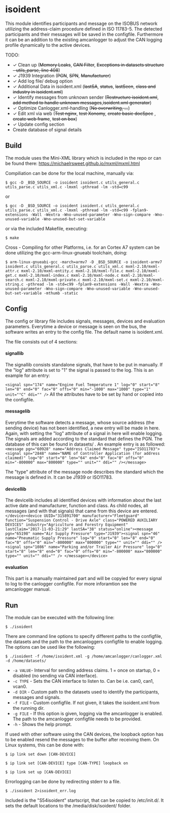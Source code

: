 # isoident
This module identifies participants and message on the ISOBUS network utilizing the address-claim procedure defined in ISO 11783-5. The detected participants and their messages will be saved in the configfile. Furthermore it can be an addition to the existing amcanlogger to adjust the CAN logging profile dynamically to the active devices.

TODO:
* ✓ Clean up (~~Memory Leaks~~, ~~CAN Filter~~, ~~Exceptions in datasets structure - utils_parse, line 408~~)
* ✓ J1939 Integration (~~PGN~~, ~~SPN~~, ~~Manufacturer~~)
* ✓ Add log file/ debug option
* ✓ Additional Data in isoident.xml (~~lastSA~~, ~~status~~, ~~lastSeen~~, ~~class and industry in isoident.xml~~)
* ✓ Identify messages from unknown sender (~~Restructure isoident.xml~~, ~~add method to handle unknown messages~~,~~isoident.xml generator~~)
* ✓ Optimize Canlogger.xml-handling (~~No overwriting, ...~~)
* ✓ Edit xml via web (~~Test nginx~~, ~~test Xonomy~~, ~~create basic docSpec~~ , ~~create web frame~~, ~~test on box~~) 
* ✓ Update config section
* Create database of signal details

## Build

The module uses the Mini-XML library which is included in the repo or can be found there: https://michaelrsweet.github.io/mxml/mxml.html

Compiliation can be done for the local machine, manually via:

`$ gcc -D _BSD_SOURCE -o isoident isoident.c utils_general.c utils_parse.c utils_xml.c -lmxml -pthread -lm -std=c99`

or

`$ gcc -D _BSD_SOURCE -o isoident isoident.c utils_general.c utils_parse.c utils_xml.c -lmxml -pthread -lm -std=c99 -fplan9-extensions -Wall -Wextra -Wno-unused-parameter -Wno-sign-compare -Wno-unused-variable -Wno-unused-but-set-variable`

or via the included Makefile, executing:

`$ make`

Cross - Compiling for other Platforms, i.e. for an Cortex A7 system can be done utilizing the gcc-arm-linux-gnueabi toolchain, doing:

`$ arm-linux-gnueabi-gcc -march=armv7 -D _BSD_SOURCE -o isoident-armv7 isoident.c utils_general.c utils_parse.c utils_xml.c mxml-2.10/mxml-attr.c mxml-2.10/mxml-entity.c mxml-2.10/mxml-file.c mxml-2.10/mxml-get.c mxml-2.10/mxml-index.c mxml-2.10/mxml-node.c mxml-2.10/mxml-search.c mxml-2.10/mxml-private.c mxml-2.10/mxml-set.c mxml-2.10/mxml-string.c -pthread -lm -std=c99 -fplan9-extensions -Wall -Wextra -Wno-unused-parameter -Wno-sign-compare -Wno-unused-variable -Wno-unused-but-set-variable -mthumb -static`

## Config

The config or library file includes signals, messages, devices and evaluation parameters. Everytime a device or message is seen on the bus, the software writes an entry to the config file.
The default name is isoident.xml.

The file consists out of 4 sections:

#### signallib
The signallib consists standalone signals, that have to be put in manually. If the "log" attribute is set to "1" the signal is passed to the log. This is an example for an entry:

`<signal spn="174" name="Engine Fuel Temperature 1" log="0" start="8" len="8" end="0" fac="0" offs="0" min="-1000" max="1000" type="1" unit="°C" ddi="" />`
All the attributes have to be set by hand or copied into the configfile.


#### messagelib
Everytime the software detects a message, whose source address (the sending device) has not been identified, a new entry will be made in here. Again, with setting the "log" attribute of a signal in here will enable logging. The signals are added according to the standard that defines the PGN. The database of this can be found in datasets/ . An example entry is as followed:
`<message pgn="60928" name="Address Claimed Message" type="ISO11783"> <signal spn="2848" name="NAME of Controller Application (for address claimed)" log="0" start="0" len="64" end="0" fac="0" offs="0" min="-800000" max="800000" type="" unit="" ddi="" /></message>`

The "type" attribute of the message node describes the standard which the message is defined in. It can be J1939 or ISO11783.


#### devicellib
The devicelib includes all identified devices with information about the last active date and manufacturer, function and class. As child nodes, all messages (and with that signals) that came from this device are entered.
`</device><device UUID="315891700" manufacturer="Fleetguard" function="Suspension Control - Drive Axle" class="POWERED AUXILIARY DEVICES" industry="Agriculture and Forestry Equipment" lastClaim="2017-11-03-21:29" lastSA="38" status="online"><message pgn="65198" name="Air Supply Pressure" type="J1939"><signal spn="46" name="Pneumatic Supply Pressure" log="0" start="0" len="8" end="0"
fac="0" offs="0" min="-800000" max="800000" type="" unit="" ddi="" /><signal spn="1086" name="Parking and/or Trailer Air Pressure" log="0" start="8" len="8" end="0" fac="0" offs="0" min="-800000" max="800000" type=""
unit="" ddi="" /> </message></device>`


#### evaluation
This part is a manually maintained part and will be copyied for every signal to log to the canlogger configfile. For more inforamtion see the amcanlogger manual.


## Run

The module can be executed with the following line:

`$ ./isoident`

There are command line options to specify different paths to the configfile, the datasets and the path to the amcanloggers configfile to enable logging. The options can be used like the following:

`$ ./isoident -f /home/isoident.xml -g /home/amcanlogger/canlogger.xml -d /home/datasets/`

* `-a VALUE`- Interval for sending address claims. 1 = once on startup, 0 = disabled (no sending via CAN interface).
* `-c TYPE` - Sets the CAN interface to listen to. Can be i.e. can0, can1, vcan0.
* `-d DIR`  - Custom path to the datasets used to identify the participants, messages and signals.
* `-f FILE` - Custom configfile. If not given, it takes the isoident.xml from the running dir.
* `-g FILE` - If this option is given, logging via the amcanlogger is enabled. The path to the amcanlogger configfile needs to be provided.
* `-h` - Shows the help prompt.

If used with other software using the CAN devices, the loopback option has to be enabled resend the messages to the buffer after receiving them. On Linux systems, this can be done with:

`$ ip link set down [CAN-DEVICE]`

`$ ip link set [CAN-DEVICE] type [CAN-TYPE] loopback on`

`$ ip link set up [CAN-DEVICE]`

Errorlogging can be done by redirecting stderr to a file.

`$ ./isoident 2>isoident_err.log`

Included is the "S54isoident" startscript, that can be copied to  /etc/init.d/. It sets the default locations to the  /media/disk/isoident/ folder.
